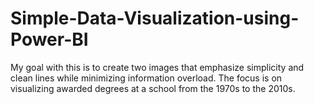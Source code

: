 # Simple-Data-Visualization-using-Power-BI
My goal with this is to create two images that emphasize simplicity and clean lines while minimizing information overload. The focus is on visualizing awarded degrees at a school from the 1970s to the 2010s.
